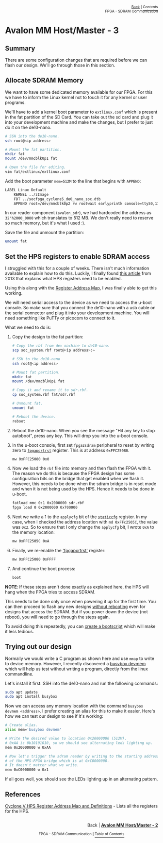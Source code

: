 <p align="right"><sup><a href="FPGA-SDRAM-Communication_-Avalon-MM-Host-Master-Component-Part-2.md">Back</a> | </sup><a href="../README.md#fpga---sdram-communication"><sup>Contents</sup></a>
<br/>
<sup>FPGA - SDRAM Communication</sup></p>

# Avalon MM Host/Master - 3

## Summary

There are some configuration changes that are required before we can flash our design. We'll go through those in this section.

## Allocate SDRAM Memory

We want to have some dedicated memory available for our FPGA. For this we have to inform the Linux kernel not to touch it for any kernel or user programs.

We'll have to add a kernel boot parameter to `extlinux.conf` which is present in the fat partition of the SD Card. You can take out the sd card and plug it into your development machine and make the changes, but I prefer to just do it on the de10-nano.

```bash
# SSH into the de10-nano.
ssh root@<ip address>

# Mount the fat partition.
mkdir fat
mount /dev/mmcblk0p1 fat

# Open the file for editing.
vim fat/extlinux/extlinux.conf
```

Add the boot parameter `mem=512M` to the line that begins with `APPEND`:

```bash
LABEL Linux Default
    KERNEL ../zImage
    FDT ../socfpga_cyclone5_de0_nano_soc.dtb
    APPEND root=/dev/mmcblk0p2 rw rootwait earlyprintk console=ttyS0,115200n8 net.ifnames=0 mem=512M
```

In our reader component (`avalon_sdr`), we had hardcoded the address as `32'h2000_0000` which translates to 512 MB. We don't really need to reserve so much memory, but it's what I used :).

Save the file and unmount the partition:

```bash
umount fat
```

## Set the HPS registers to enable SDRAM access

I struggled with this for a couple of weeks. There isn't much information available to explain how to do this. Luckily, I finally found [this article](https://support.criticallink.com/redmine/projects/mityarm-5cs/wiki/Important_Note_about_FPGAHPS_SDRAM_Bridge) from 2013 that explains what HPS registers need to be enabled.

Using this along with the [Register Address Map](https://www.intel.com/content/www/us/en/programmable/hps/cyclone-v/hps.html#sfo1411577376106.html), I was finally able to get this working.

We will need serial access to the device as we need to access the u-boot console. So make sure that you connect the de10-nano with a usb cable on the serial connector and plug it into your development machine. You will need something like PuTTy or picocom to connect to it.

What we need to do is:

1. Copy the design to the fat partition:

   ```bash
   # Copy the rbf from dev machine to de10-nano.
   scp soc_system.rbf root@<ip address>:~

   # SSH to the de10-nano
   ssh root@<ip address>

   # Mount fat partition.
   mkdir fat
   mount /dev/mmcblk0p1 fat

   # Copy it and rename it to sdr.rbf.
   cp soc_system.rbf fat/sdr.rbf

   # Unmount fat.
   umount fat

   # Reboot the device.
   reboot
   ```

2. Reboot the de10-nano. When you see the message "Hit any key to stop autoboot", press any key. This will drop you into the u-boot console.

3. In the u-boot console, first set `fpga2sdram` peripheral to reset by writing zero to [`fpgaportrst`](https://www.intel.com/content/www/us/en/programmable/hps/cyclone-v/hps.html#sfo1411577376106.html) register. This is at address `0xFFC25080`.

   ```bash
   mw 0xFFC25080 0x0
   ```

4. Now we load the `rbf` file into memory and then flash the FPGA with it. The reason we do this is because the FPGA design has some configuration bits on the bridge that get enabled when we flash it. However, this needs to be done when the sdram bridge is in reset mode and when it is not being used by the HPS. Hence it needs to be done in u-boot.

   ```bash
   fatload mmc 0:1 0x2000000 sdr.rbf
   fpga load 0 0x2000000 0x700000
   ```

5. Next we write a 1 to the `applycfg` bit of the [`staticcfg`](https://www.intel.com/content/www/us/en/programmable/hps/cyclone-v/hps.html#sfo1411577374877.html) register. In my case, when I checked the address location with `md 0xFFc2505C`, the value was `0x2`. So to ensure that I only change the `applycfg` bit, I wrote `0xA` to the memory location:

   ```bash
   mw 0xFFC2505C 0xA
   ```

6. Finally, we re-enable the ['fpgaportrst'](https://www.intel.com/content/www/us/en/programmable/hps/cyclone-v/hps.html#sfo1411577376106.html) register:

   ```bash
   mw 0xFFC25080 0xFFFF
   ```

7. And continue the boot process:

   ```bash
   boot
   ```

**NOTE**: If these steps aren't done exactly as explained here, the HPS will hang when the FPGA tries to access SDRAM.

This needs to be done only once when powering it up for the first time. You can then proceed to flash any new designs [without rebooting](<https://github.com/zangman/de10-nano/wiki/Flash-FPGA-from-HPS-(running-Linux)>) even for designs that access the SDRAM. But if you power down the device (not reboot), you will need to go through the steps again.

To avoid doing this repeatedly, you can [create a bootscript](https://github.com/zangman/de10-nano/wiki/Creating-a-Bootscript) which will make it less tedious.

## Trying out our design

Normally we would write a C program as shown here and use `mmap` to write to device memory. However, I recently discovered a [busybox devmem](https://github.com/brgl/busybox/blob/master/miscutils/devmem.c) which will help us test without writing a program, directly from the linux commandline.

Let's install it first. SSH into the de10-nano and run the following commands:

```bash
sudo apt update
sudo apt install busybox
```

Now we can access any memory location with the command `busybox devmem <address>`. I prefer creating an alias for this to make it easier. Here's how we can test our design to see if it's working:

```bash
# Create alias.
alias mem='busybox devmem'

# Write the desired value to location 0x20000000 (512M).
# 0xAA is 0b10101010, so we should see alternating leds lighting up.
mem 0x20000000 w 0xAA

# Now let's trigger the sdram reader by writing to the starting address
# of the HPS-FPGA bridge which is at 0xC0000000.
# It doesn't matter what we write.
mem 0xC0000000 w 0x1
```

If all goes well, you should see the LEDs lighting up in an alternating pattern.

## References

[Cyclone V HPS Register Address Map and Definitions](https://www.intel.com/content/www/us/en/programmable/hps/cyclone-v/hps.html#sfo1411577376106.html) - Lists all the registers for the HPS.

##

<p align="right">Back | <b><a href="FPGA-SDRAM-Communication_-Avalon-MM-Host-Master-Component-Part-2.md">Avalon MM Host/Master - 2</a></p>
</b><p align="center"><sup>FPGA - SDRAM Communication | </sup><a href="../README.md#fpga---sdram-communication"><sup>Table of Contents</sup></a></p>
